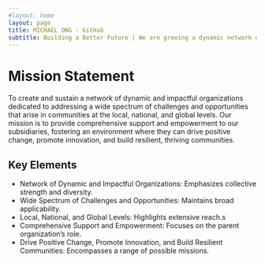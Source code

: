 ```yaml
---
#layout: home
layout: page
title: MICHAEL ONG - GitHub
subtitle: Building a Better Future | We are growing a dynamic network of non-profits dedicated to tackling challenges and seizing opportunities from local to global levels.
---
```


# Mission Statement

To create and sustain a network of dynamic and impactful organizations dedicated to addressing a wide spectrum of challenges and opportunities that arise in communities at the local, national, and global levels. Our mission is to provide comprehensive support and empowerment to our subsidiaries, fostering an environment where they can drive positive change, promote innovation, and build resilient, thriving communities.

## Key Elements

* Network of Dynamic and Impactful Organizations: Emphasizes collective strength and diversity.
* Wide Spectrum of Challenges and Opportunities: Maintains broad applicability.
* Local, National, and Global Levels: Highlights extensive reach.s
* Comprehensive Support and Empowerment: Focuses on the parent organization’s role.
* Drive Positive Change, Promote Innovation, and Build Resilient Communities: Encompasses a range of possible missions.